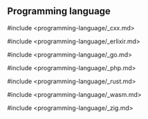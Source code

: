 ## Programming language

#include <programming-language/_cxx.md>

#include <programming-language/_erlixir.md>

#include <programming-language/_go.md>

#include <programming-language/_php.md>

#include <programming-language/_rust.md>

#include <programming-language/_wasm.md>

#include <programming-language/_zig.md>
